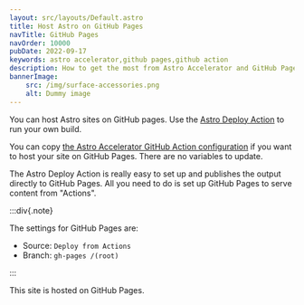 ```yaml
---
layout: src/layouts/Default.astro
title: Host Astro on GitHub Pages
navTitle: GitHub Pages
navOrder: 10000
pubDate: 2022-09-17
keywords: astro accelerator,github pages,github action
description: How to get the most from Astro Accelerator and GitHub Pages.
bannerImage:
    src: /img/surface-accessories.png
    alt: Dummy image
---
```


You can host Astro sites on GitHub pages. Use the [Astro Deploy Action](https://github.com/withastro/action) to run your own build.

You can copy [the Astro Accelerator GitHub Action configuration](https://github.com/Steve-Fenton/astro-accelerator/blob/main/.github/workflows/build-astro.yml) if you want to host your site on GitHub Pages. There are no variables to update.

The Astro Deploy Action is really easy to set up and publishes the output directly to GitHub Pages. All you need to do is set up GitHub Pages to serve content from "Actions".

:::div{.note}

The settings for GitHub Pages are:

- Source: `Deploy from Actions`
- Branch: `gh-pages /(root)`

:::

This site is hosted on GitHub Pages.